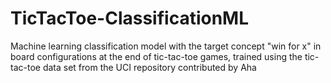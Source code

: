# TicTacToe-ClassificationML
Machine learning classification model with the target concept "win for x" in board configurations at the end of tic-tac-toe games, trained using the tic-tac-toe data set from the UCI repository contributed by Aha